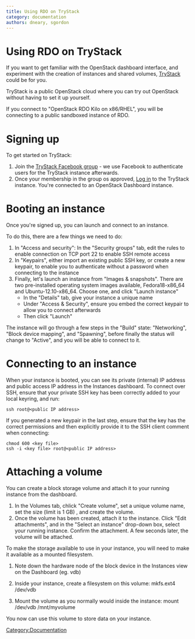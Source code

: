 ```yaml
---
title: Using RDO on TryStack
category: documentation
authors: dneary, sgordon
---
```


# Using RDO on TryStack

<!--
*TODO: Add this stuff to the upstream doc at trystack.org rather than
maintaining it here.*
-->

If you want to get familiar with the OpenStack dashboard interface,
and experiment with the creation of instances and shared volumes,
[TryStack](http://trystack.org) could be for you.

TryStack is a public OpenStack cloud where you can try out OpenStack
without having to set it up yourself.

If you connect to "OpenStack RDO Kilo on x86/RHEL",
you will be connecting to a public sandboxed instance of RDO.


# Signing up

To get started on TryStack:

1.  Join the [TryStack Facebook group](https://www.facebook.com/groups/269238013145112) - we use Facebook to authenticate users for the TryStack instance afterwards.
2.  Once your membership in the group os approved, [Log in](https://x86.trystack.org/dashboard/) to the TryStack instance. You're connected to an OpenStack Dashboard instance.

# Booting an instance

Once you're signed up, you can launch and connect to an instance.

To do this, there are a few things we need to do:

1.  In "Access and security": In the "Security groups" tab, edit the rules to enable connection on TCP port 22 to enable SSH remote access
2.  In "Keypairs", either import an existing public SSH key, or create a new keypair, to enable you to authenticate without a password when connecting to the instance
3.  Finally, let's launch an instance from "Images & snapshots". There are two pre-installed operating system images available, Fedora18-x86_64 and Ubuntu-12.10-x86_64. Choose one, and click "Launch instance"
    -   In the "Details" tab, give your instance a unique name
    -   Under "Access & Security", ensure you embed the correct keypair to allow you to connect afterwards
    -   Then click "Launch"

The instance will go through a few steps in the "Build" state: "Networking", "Block device mapping", and "Spawning", before finally the status will change to "Active", and you will be able to connect to it.

# Connecting to an instance

When your instance is booted, you can see its private (internal) IP address and public access IP address in the Instances dashboard. To connect over SSH, ensure that your private SSH key has been correctly added to your local keyring, and run:

    ssh root@<public IP address>

If you generated a new keypair in the last step, ensure that the key has the correct permissions and then explicitly provide it to the SSH client comment when connecting:

    chmod 600 <key file>
    ssh -i <key file> root@<public IP address>

# Attaching a volume

You can create a block storage volume and attach it to your running instance from the dashboard.

1.  In the Volumes tab, chlick "Create volume", set a unique volume name, set the size (limit is 1 GB) , and create the volume.
2.  Once the volume has been created, attach it to the instance. Click "Edit attachments", and in the "Select an instance" drop-down box, select your running instance. Confirm the attachment. A few seconds later, the volume will be attached.

To make the storage available to use in your instance, you will need to make it available as a mounted filesystem.

1.  Note down the hardware node of the block device in the Instances view on the Dashboard (eg. vdb)
2.  Inside your instance, create a filesystem on this volume:
        mkfs.ext4 /dev/vdb

3.  Mount the volume as you normally would inside the instance:
        mount /dev/vdb /mnt/myvolume

You now can use this volume to store data on your instance.

<Category:Documentation>
